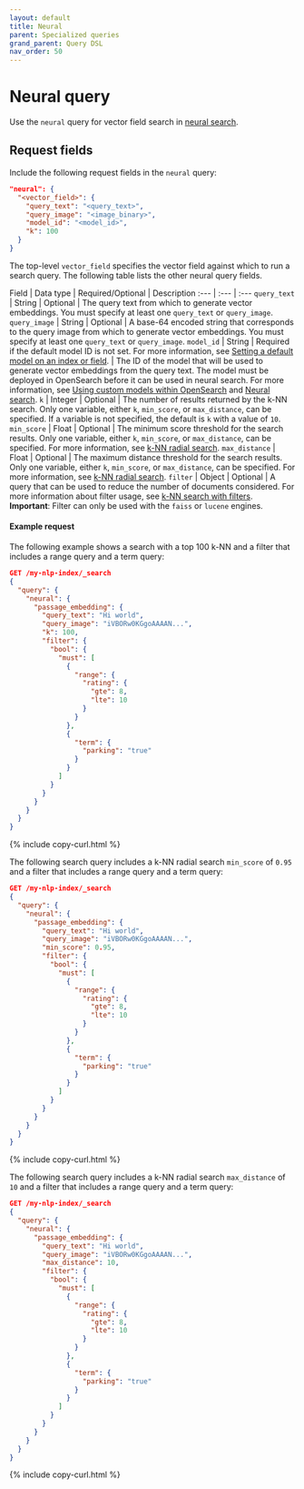 ```yaml
---
layout: default
title: Neural
parent: Specialized queries
grand_parent: Query DSL
nav_order: 50
---
```


# Neural query

Use the `neural` query for vector field search in [neural search]({{site.url}}{{site.baseurl}}/search-plugins/neural-search/). 

## Request fields

Include the following request fields in the `neural` query:

```json
"neural": {
  "<vector_field>": {
    "query_text": "<query_text>",
    "query_image": "<image_binary>",
    "model_id": "<model_id>",
    "k": 100
  }
}
```

The top-level `vector_field` specifies the vector field against which to run a search query. The following table lists the other neural query fields.

Field | Data type | Required/Optional | Description
:--- | :--- | :--- 
`query_text` | String | Optional | The query text from which to generate vector embeddings. You must specify at least one `query_text` or `query_image`.
`query_image` | String | Optional | A base-64 encoded string that corresponds to the query image from which to generate vector embeddings. You must specify at least one `query_text` or `query_image`.
`model_id` | String | Required if the default model ID is not set. For more information, see [Setting a default model on an index or field]({{site.url}}{{site.baseurl}}/search-plugins/neural-text-search/#setting-a-default-model-on-an-index-or-field). | The ID of the model that will be used to generate vector embeddings from the query text. The model must be deployed in OpenSearch before it can be used in neural search. For more information, see [Using custom models within OpenSearch]({{site.url}}{{site.baseurl}}/ml-commons-plugin/using-ml-models/) and [Neural search]({{site.url}}{{site.baseurl}}/search-plugins/neural-search/).
`k` | Integer | Optional | The number of results returned by the k-NN search. Only one variable, either `k`, `min_score`, or `max_distance`, can be specified. If a variable is not specified, the default is `k` with a value of `10`.
`min_score` | Float | Optional | The minimum score threshold for the search results. Only one variable, either `k`, `min_score`, or `max_distance`, can be specified. For more information, see [k-NN radial search]({{site.url}}{{site.baseurl}}/search-plugins/knn/radial-search-knn/).
`max_distance` | Float | Optional | The maximum distance threshold for the search results. Only one variable, either `k`, `min_score`, or `max_distance`, can be specified. For more information, see [k-NN radial search]({{site.url}}{{site.baseurl}}/search-plugins/knn/radial-search-knn/).
`filter` | Object | Optional | A query that can be used to reduce the number of documents considered. For more information about filter usage, see [k-NN search with filters]({{site.url}}{{site.baseurl}}/search-plugins/knn/filter-search-knn/). **Important**: Filter can only be used with the `faiss` or `lucene` engines.

#### Example request

The following example shows a search with a top 100 k-NN and a filter that includes a range query and a term query:

```json
GET /my-nlp-index/_search
{
  "query": {
    "neural": {
      "passage_embedding": {
        "query_text": "Hi world",
        "query_image": "iVBORw0KGgoAAAAN...",
        "k": 100,
        "filter": {
          "bool": {
            "must": [
              {
                "range": {
                  "rating": {
                    "gte": 8,
                    "lte": 10
                  }
                }
              },
              {
                "term": {
                  "parking": "true"
                }
              }
            ]
          }
        }
      }
    }
  }
}
```
{% include copy-curl.html %}

The following search query includes a k-NN radial search `min_score` of `0.95` and a filter that includes a range query and a term query:

```json
GET /my-nlp-index/_search
{
  "query": {
    "neural": {
      "passage_embedding": {
        "query_text": "Hi world",
        "query_image": "iVBORw0KGgoAAAAN...",
        "min_score": 0.95,
        "filter": {
          "bool": {
            "must": [
              {
                "range": {
                  "rating": {
                    "gte": 8,
                    "lte": 10
                  }
                }
              },
              {
                "term": {
                  "parking": "true"
                }
              }
            ]
          }
        }
      }
    }
  }
}
```
{% include copy-curl.html %}

The following search query includes a k-NN radial search `max_distance` of `10` and a filter that includes a range query and a term query:

```json
GET /my-nlp-index/_search
{
  "query": {
    "neural": {
      "passage_embedding": {
        "query_text": "Hi world",
        "query_image": "iVBORw0KGgoAAAAN...",
        "max_distance": 10,
        "filter": {
          "bool": {
            "must": [
              {
                "range": {
                  "rating": {
                    "gte": 8,
                    "lte": 10
                  }
                }
              },
              {
                "term": {
                  "parking": "true"
                }
              }
            ]
          }
        }
      }
    }
  }
}
```
{% include copy-curl.html %}
